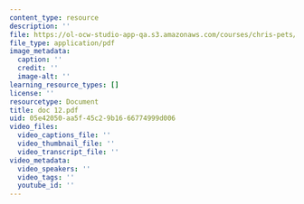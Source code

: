```yaml
---
content_type: resource
description: ''
file: https://ol-ocw-studio-app-qa.s3.amazonaws.com/courses/chris-pets/doc-12.pdf
file_type: application/pdf
image_metadata:
  caption: ''
  credit: ''
  image-alt: ''
learning_resource_types: []
license: ''
resourcetype: Document
title: doc 12.pdf
uid: 05e42050-aa5f-45c2-9b16-66774999d006
video_files:
  video_captions_file: ''
  video_thumbnail_file: ''
  video_transcript_file: ''
video_metadata:
  video_speakers: ''
  video_tags: ''
  youtube_id: ''
---
```

